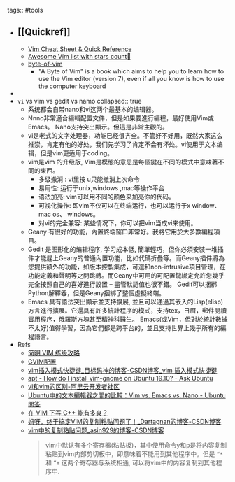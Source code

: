 tags:: #tools

- ## [[Quickref]]
  - [Vim Cheat Sheet & Quick Reference](https://quickref.me/vim)
  - [Awesome Vim list with stars count🌟](https://awesome-repos.ecp.plus/vim.html)
  - [byte-of-vim](https://github.com/swaroopch/byte-of-vim)
    - "A Byte of Vim" is a book which aims to help you to learn how to use the Vim editor (version 7), even if all you know is how to use the computer keyboard
-
- `vi` vs vim vs gedit vs namo
  collapsed:: true
  - 系统都会自带nano和vi这两个最基本的编辑器。
  - Nnno非常適合編輯配置文件，但是如果要進行編程，最好使用Vim或Emacs。 Nano支持突出顯示。但這是非常主觀的。
  - vi是老式的文字处理器，功能已经很齐全。不管好不好用，既然大家这么推崇，肯定有他的好处，我们先学习了肯定不会有坏处。vi使用于文本编辑，但是vim更适用于coding。
  - vim是vim 的升级版, Vim是模態的意思是每個鍵在不同的模式中意味著不同的東西。
    - 多级撤消 : vi里按 u只能撤消上次命令
    - 易用性: 运行于unix,windows ,mac等操作平台
    - 语法加亮: vim可以用不同的颜色来加亮你的代码。
    - 可视化操作: 即vim不仅可以在终端运行，也可以运行于x window、 mac os、 windows。
    - 对vi的完全兼容: 某些情况下，你可以把vim当成vi来使用。
  - Geany 有很好的功能，內置終端窗口非常好。我將它用於大多數編程項目。
  - Gedit 是图形化的编辑程序, 学习成本低, 簡單輕巧，但你必須安裝一堆插件才能趕上Geany的普通內置功能，比如代碼折疊等。而Geany插件將為您提供額外的功能，如版本控製集成，可選和non-intrusive項目管理，在功能定義和聲明等之間跳轉。而Geany中可用的可配置鍵綁定允許您幾乎完全按照自己的喜好進行設置 – 盡管默認值也很不錯。 Gedit可以捆綁Python解釋器，但是Geany捆綁了整個虛擬終端。
  - Emacs 具有語法突出顯示並支持擴展, 並且可以通過其嵌入的Lisp(elisp)方言進行擴展。它還具有許多統計程序的模式，支持tex，日曆，郵件閱讀實用程序，俄羅斯方塊甚至精神科醫生。 Emacs(或Vim，但對於統計數據不太好)值得學習，因為它們都是跨平台的，並且支持世界上幾乎所有的編程語言。
- Refs
  - [简明 VIM 练级攻略](https://coolshell.cn/articles/5426.html)
  - [GVIM配置](https://www.jianshu.com/p/6bb4e8491132)
  - [vim插入模式快捷键_目标码神的博客-CSDN博客_vim 插入模式快捷键](https://blog.csdn.net/HappyCodeFly/article/details/86684827)
  - [apt - How do I install vim-gnome on Ubuntu 19.10? - Ask Ubuntu](https://askubuntu.com/questions/1208159/how-do-i-install-vim-gnome-on-ubuntu-19-10)
  - [vi和vim的区别-阿里云开发者社区](https://developer.aliyun.com/article/309383)
  - [Ubuntu中的文本編輯器之間的比較：Vim vs. Emacs vs. Nano - Ubuntu問答](https://ubuntuqa.com/zh-tw/article/1230.html)
  - [在 VIM 下写 C++ 能有多爽？](https://harttle.land/2015/07/18/vim-cpp.html)
  - [妈呀，终于搞定VIM的复制粘贴问题了！_Dartagnan的博客-CSDN博客](https://blog.csdn.net/dadoneo/article/details/6003415)
  - [vim中的复制粘贴问题_asin929的博客-CSDN博客](https://blog.csdn.net/u012948976/article/details/50493431)
    > vim中默认有多个寄存器(粘贴板)，其中使用命令y和p是将内容复制粘贴到vim内部剪切板中，即意味着不能用到其他程序中。但是 `“*` 和 `“+` 这两个寄存器与系统相通, 可以将vim中的内容复制到其他程序中.